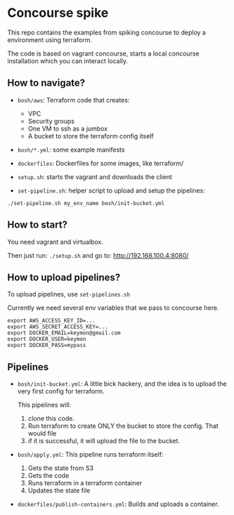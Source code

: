 Concourse spike
===============

This repo contains the examples from spiking concourse to deploy a
environment using terraform.

The code is based on vagrant concourse, starts a local concourse installation
which you can interact locally.

How to navigate?
----------------

 * `bosh/aws`: Terraform code that creates:
   * VPC
   * Security groups
   * One VM to ssh as a jumbox
   * A bucket to store the terraform config itself

 * `bosh/*.yml`: some example manifests

 * `dockerfiles`: Dockerfiles for some images, like terraform/

 * `setup.sh`: starts the vagrant and downloads the client

 * `set-pipeline.sh`: helper script to upload and setup the pipelines:

```
./set-pipeline.sh my_env_name bosh/init-bucket.yml
```

How to start?
-------------

You need vagrant and virtualbox.

Then just run: `./setup.sh` and go to: http://192.168.100.4:8080/


How to upload pipelines?
------------------------

To upload pipelines, use `set-pipelines.sh`

Currently we need several env variables that we pass to concourse here.

```
export AWS_ACCESS_KEY_ID=...
export AWS_SECRET_ACCESS_KEY=...
export DOCKER_EMAIL=keymon@gmail.com
export DOCKER_USER=keymon
export DOCKER_PASS=mypass
```

Pipelines
---------

 * `bosh/init-bucket.yml`: A little bick hackery, and the idea
   is to upload the very first config for terraform.

   This pipelines will:
   1. clone this code.
   2. Run terraform to create ONLY the bucket to store the config. That would
      file
   3. if it is successful, it will upload the file to the bucket.

 * `bosh/apply.yml`: This pipeline runs terraform itself:
    1. Gets the state from S3
    2. Gets the code
    3. Runs terraform in a terraform container
    4. Updates the state file

 * `dockerfiles/publish-containers.yml`: Builds and uploads a container.


